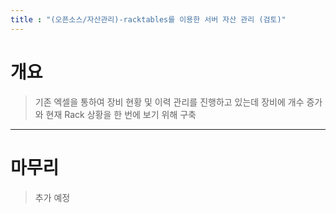 ```yaml
---
title : "(오픈소스/자산관리)-racktables를 이용한 서버 자산 관리 (검토)"
---
```


# 개요
>기존 엑셀을 통하여 장비 현황 및 이력 관리를 진행하고 있는데 장비에 개수 증가와 현재 Rack 상황을 한 번에 보기 위해 구축

---

# 마무리
>추가 예정
